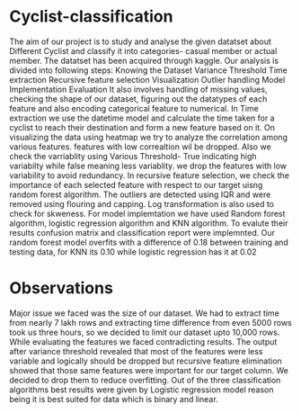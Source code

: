 # Cyclist-classification
The aim of our project is to study and analyse the given datatset about Different Cyclist and classify it into categories- casual member or actual member. The datatset has been acquired through kaggle. Our analysis is divided into following steps: 
Knowing the Dataset
Variance Threshold
Time extraction
Recursive feature selection
Visualization
Outlier handling
Model Implementation
Evaluation
It also involves handling of missing values, checking the shape of our dataset, figuring out the datatypes of each feature and also encoding categorical feature to numerical.
In Time extraction we use the datetime model and calculate the time taken for a cyclist to reach their destination and form a new feature based on it.
On visualizing the data using heatmap we try to analyze the correlation among various features. features with low correaltion wil be dropped. Also we check the varriablity using Various Threshold- True indicating high variabilty while false meaning less variablity. we drop the features with low variability to avoid redundancy.
In recursive feature selection, we check the importance of each selected feature with respect to our target uisng random forest algorithm.
The outliers are detected using IQR and were removed using flouring and capping. Log transformation is also used to check for skweness.
For model implemtation we have used Random forest algorithm, logistic regression algorithm and KNN algorithm. To evalute their results confusion matrix and classification report were implemnted.
Our random forest model overfits with a difference of 0.18 between training and testing data, for KNN its 0.10 while logistic regression has it at 0.02
# Observations
Major issue we faced was the size of our dataset. We had to extract time from nearly 7 lakh rows and extracting time difference from even 5000 rows took us three hours, so we decided to limit our dataset upto 10,000 rows.
While evaluating the features we faced contradicting results. The output after variance threshold revealed that most of the features were less variable and logically should be dropped but recursive feature elimination showed that those same features were important for our target column. We decided to drop them to reduce overfitting. 
Out of the three classification algorithms best results were given by Logistic regression model reason being it is best suited for data which is binary and linear.
